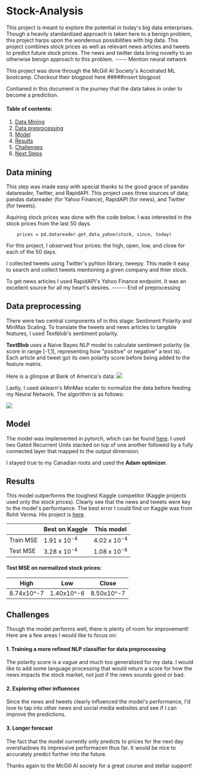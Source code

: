 # Stock-Analysis

This project is meant to explore the potential in today's big data enterprises. Though a heavily standardized approach is taken here to a benign problem, this project harps upon the wonderous possibilities with big data. This project combines stock prices as well as relevant news articles and tweets to predict future stock prices. The news and twitter data bring novelty to an otherwise benign approach to this problem. ----- Mention neural network

This project was done through the McGill AI Society's Accelrated ML bootcamp. Checkout their blogpost here #####insert blogpost

Contianed in this document is the journey that the data takes in order to become a prediction.

#### Table of contents:
1. [Data Mining](https://github.com/j-c-carr/Stock-Analysis/blob/master/README.md#data-mining)
2. [Data preprocessing](https://github.com/j-c-carr/Stock-Analysis/blob/master/README.md#data-preprocessing)
3. [Model](https://github.com/j-c-carr/Stock-Analysis/blob/master/README.md#model)
4. [Results](https://github.com/j-c-carr/Stock-Analysis/blob/master/README.md#results)
5. [Challenges](https://github.com/j-c-carr/Stock-Analysis/blob/master/README.md#challenges)
6. [Next Steps](https://github.com/j-c-carr/Stock-Analysis/blob/master/README.md#references)

## Data mining
This step was made easy with special thanks to the good grace of pandas datareader, Twitter, and RapidAPI. This project uses three sources of data; pandas datareader (for Yahoo Finance), RapidAPI (for news), and Twitter (for tweets).

Aquiring stock prices was done with the code below. I was interested in the stock prices from the last 50 days.

```
    prices = pd.datareader.get_data_yahoo(stock, since, today)
```

For this project, I observed four prices: the high, open, low, and close for each of the 50 days.

I collected tweets using Twitter's pyhton library, tweepy. This made it easy to search and collect tweets mentioning a given company and thier stock.

To get news articles I used RapidAPI's Yahoo Finance endpoint. It was an excellent source for all my heart's desires.
 ------ End of preprocessing
 
## Data preprocessing
There were two central components of in this stage: Sentiment Polarity and MinMax Scaling.
To translate the tweets and news articles to tangible features, I used Textblob's sentiment polarity.


<strong>TextBlob</strong> uses a Naive Bayes NLP model to calculate sentiment polarity (ie. score in range [-1,1],  representing how "positive" or negative" a text is). Each article and tweet got its own polarity score before being added to the feature matrix.

Here is a glimpse at Bank of America's data:
![](https://github.com/j-c-carr/Stock-Analysis/blob/master/.extras/sampData.png)

Lastly, I used sklearn's MinMax scaler to normalize the data before feeding my Neural Network. The algorithm is as follows:

![](https://github.com/j-c-carr/Stock-Analysis/blob/master/.extras/minmax.png)

## Model
The model was implemented in pytorch, which can be found [here](https://github.com/j-c-carr/Stock-Analysis/blob/master/src/model.py). I used two Gated Recurrent Units stacked on top of one another followed by a fully connected layer that mapped to the output dimension.

I stayed true to my Canadian roots and used the <strong>Adam optimizer</strong>.

## Results
This model outperforms the toughest Kaggle competitor (Kaggle projects used only the stock prices). Clearly see that the news and tweets were key to the model's performance. The best error I could find on Kaggle was from Rohit Verma. His project is [here](https://github.com/deadskull7/New-York-Stock-Exchange-Predictions-RNN-LSTM).

<center>

|           |    Best on Kaggle    |    This model    |
|-----------|----------------------|------------------|
| Train MSE | 1.91 x 10<sup>-4     | 4.02 x 10<sup>-4 |
| Test MSE  | 3.28 x 10<sup>-4     | 1.08 x 10<sup>-6 |

</center>


#### Test MSE on normalized stock prices:

| High       | Low        | Close      |
|------------|------------|------------|
| 8.74x10^-7 | 1.40x10^-6 | 8.50x10^-7 |




## Challenges
Though the model performs well, there is plenty of room for improvement! Here are a few areas I would like to focus on:
#### 1. Training a more refined NLP classifier for data preprocessing
The polarity score is a vague and much too generalized for my data. I would like to add some language processing that would return a score for how the news impacts the stock market, not just if the news sounds good or bad.

#### 2. Exploring other influences
Since the news and tweets clearly influenced the model's performance, I'd love to tap into other news and social media websites and see if I can improve the predictions.

#### 3. Longer forecast
The fact that the model currently only predicts to prices for the next day overshadows its impressive performacen thus far. It would be nice to accurately predict further into the future.


Thanks again to the McGill AI society for a great course and stellar support!
